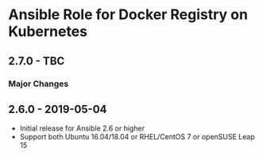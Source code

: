 # Ansible Role for Docker Registry on Kubernetes

## 2.7.0 - TBC

### Major Changes

## 2.6.0 - 2019-05-04

  - Initial release for Ansible 2.6 or higher
  - Support both Ubuntu 16.04/18.04 or RHEL/CentOS 7 or openSUSE Leap 15
